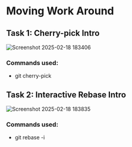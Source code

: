 # Moving Work Around

## Task 1: Cherry-pick Intro
![Screenshot 2025-02-18 183406](https://github.com/user-attachments/assets/638fea1a-c6ed-4867-a871-9218e37d7928)


### Commands used:
- git cherry-pick

## Task 2: Interactive Rebase Intro
![Screenshot 2025-02-18 183835](https://github.com/user-attachments/assets/de5b443a-86fa-4ed7-bd99-ef62f023f0a1)


### Commands used:
- git rebase -i
